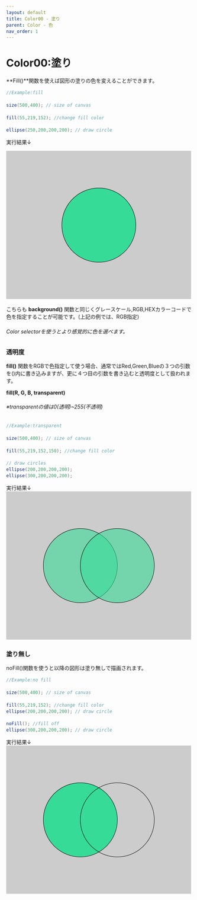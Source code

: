 ```yaml
---
layout: default
title: Color00 - 塗り
parent: Color - 色
nav_order: 1
---
```


# Color00:塗り

**Fill()**関数を使えば図形の塗りの色を変えることができます。

```java
//Example:fill

size(500,400); // size of canvas

fill(55,219,152); //change fill color

ellipse(250,200,200,200); // draw circle
```
実行結果↓

<img src="../assets/fill_run.png" alt="hi" class="inline"/>

こちらも **background()** 関数と同じくグレースケール,RGB,HEXカラーコードで色を指定することが可能です。(上記の例では、RGB指定)

###### Color selectorを使うとより感覚的に色を選べます。

### 透明度
**fill()** 関数をRGBで色指定して使う場合、通常ではRed,Green,Blueの３つの引数を()内に書き込みますが、更に４つ目の引数を書き込むと透明度として扱われます。

**fill(R, G, B, transparent)**

###### ※transparentの値は0(透明)~255(不透明)

```java
//Example:transparent

size(500,400); // size of canvas

fill(55,219,152,150); //change fill color

// draw circles
ellipse(200,200,200,200);
ellipse(300,200,200,200);
```
実行結果↓<br>
<img src="../assets/transparent_run.png" alt="hi" class="inline"/>

### 塗り無し
noFill()関数を使うと以降の図形は塗り無しで描画されます。

```java
//Example:no fill

size(500,400); // size of canvas

fill(55,219,152); //change fill color
ellipse(200,200,200,200); // draw circle

noFill(); //fill off
ellipse(300,200,200,200); // draw circle
```
実行結果↓<br>
<img src="../assets/nofill_run.png" alt="hi" class="inline"/>
